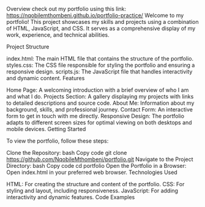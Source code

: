 Overview
check out my portfolio using this link: https://nqobilemthombeni.github.io/portfolio-practice/
Welcome to my portfolio! This project showcases my skills and projects using a combination of HTML, JavaScript, and CSS. It serves as a comprehensive display of my work, experience, and technical abilities.

Project Structure

index.html: The main HTML file that contains the structure of the portfolio.
styles.css: The CSS file responsible for styling the portfolio and ensuring a responsive design.
scripts.js: The JavaScript file that handles interactivity and dynamic content.
Features

Home Page: A welcoming introduction with a brief overview of who I am and what I do.
Projects Section: A gallery displaying my projects with links to detailed descriptions and source code.
About Me: Information about my background, skills, and professional journey.
Contact Form: An interactive form to get in touch with me directly.
Responsive Design: The portfolio adapts to different screen sizes for optimal viewing on both desktops and mobile devices.
Getting Started

To view the portfolio, follow these steps:

Clone the Repository:
bash
Copy code
git clone https://github.com/NqobileMthombeni/portfolio.git
Navigate to the Project Directory:
bash
Copy code
cd portfolio
Open the Portfolio in a Browser: Open index.html in your preferred web browser.
Technologies Used

HTML: For creating the structure and content of the portfolio.
CSS: For styling and layout, including responsiveness.
JavaScript: For adding interactivity and dynamic features.
Code Examples

